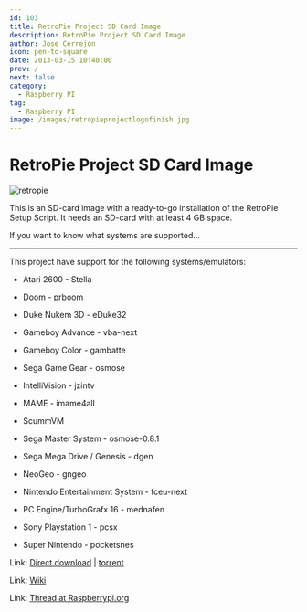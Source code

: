 ```yaml
---
id: 103
title: RetroPie Project SD Card Image
description: RetroPie Project SD Card Image
author: Jose Cerrejon
icon: pen-to-square
date: 2013-03-15 10:40:00
prev: /
next: false
category:
  - Raspberry PI
tag:
  - Raspberry PI
image: /images/retropieprojectlogofinish.jpg
---
```


# RetroPie Project SD Card Image

![retropie](/images/retropieprojectlogofinish.jpg)

This is an SD-card image with a ready-to-go installation of the RetroPie Setup Script. It needs an SD-card with at least 4 GB space.

If you want to know what systems are supported...

- - -
This project have support for the following systems/emulators:

* Atari 2600 - Stella

* Doom - prboom

* Duke Nukem 3D - eDuke32

* Gameboy Advance - vba-next

* Gameboy Color - gambatte

* Sega Game Gear - osmose

* IntelliVision - jzintv

* MAME - imame4all

* ScummVM

* Sega Master System - osmose-0.8.1

* Sega Mega Drive / Genesis - dgen

* NeoGeo - gngeo

* Nintendo Entertainment System - fceu-next

* PC Engine/TurboGrafx 16 - mednafen

* Sony Playstation 1 - pcsx

* Super Nintendo - pocketsnes

Link: [Direct download](http://blog.petrockblock.com/?wpdmdl=9) | [torrent](http://blog.petrockblock.com/?wpdmdl=12)

Link: [Wiki](https://github.com/petrockblog/RetroPie-Setup/wiki)

Link: [Thread at Raspberrypi.org](http://www.raspberrypi.org/phpBB3/viewtopic.php?f=78&t=13600)